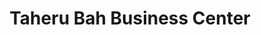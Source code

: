 ---
title: "Taheru Bah Business Center"
url: /monrovia/taheru-bah-business-center/
shop: Lebensmittel
---
